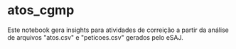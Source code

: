 # atos_cgmp

Este notebook gera insights para atividades de correição a partir da análise de arquivos "atos.csv" e "peticoes.csv" gerados pelo eSAJ.
